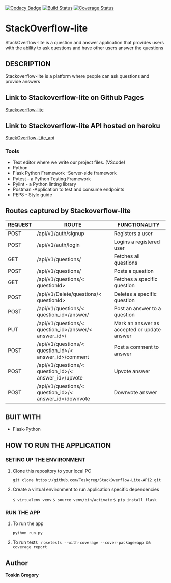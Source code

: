 [![Codacy Badge](https://api.codacy.com/project/badge/Grade/f32c3979a1e641e78ee872c82104579f)](https://www.codacy.com/app/Toskgreg/StackOverflow-Lite-API2?utm_source=github.com&amp;utm_medium=referral&amp;utm_content=Toskgreg/StackOverflow-Lite-API2&amp;utm_campaign=Badge_Grade)
[![Build Status](https://travis-ci.org/Toskgreg/StackOverflow-Lite-API2.svg?branch=develop)](https://travis-ci.org/Toskgreg/StackOverflow-Lite-API2)
[![Coverage Status](https://coveralls.io/repos/github/Toskgreg/StackOverflow-Lite-API2/badge.png?branch=develop)](https://coveralls.io/github/Toskgreg/StackOverflow-Lite-API2?branch=develop)
# StackOverflow-lite
StackOverflow-lite is a question and answer application that provides users with the ability to ask questions and have other users answer the questions

## DESCRIPTION

Stackoverflow-lite is a platform where people can ask questions and provide answers

## Link to Stackoverflow-lite on Github Pages

[Stackoverflow-lite](https://toskgreg.github.io/StackOverflow-lite/)

## Link to Stackoverflow-lite API hosted on heroku

[StackOverflow-Lite_api](https://stackoverflow-lite12.herokuapp.com/api/v1/questions/)

### Tools

* Text editor where we write our project files. (VScode)
* Python
* Flask Python Framework -Server-side framework
* Pytest - a Python Testing Framework
* Pylint - a Python linting library 
* Postman -Application to test and consume endpoints
* PEP8 - Style guide

## Routes captured by Stackoverflow-lite

 REQUEST | ROUTE | FUNCTIONALITY
 ------- | ----- | -------------
 POST | /api/v1/auth/signup | Registers a user
 POST | /api/v1/auth/login | Logins a registered user
 GET | /api/v1/questions/ | Fetches all questions
 POST | /api/v1/questions/ | Posts a question
 GET | /api/v1/questions/< questionId> | Fetches a specific question
 POST | /api/v1/Delete/questions/< questionId> | Deletes a specific question
 POST | /api/v1/questions/< question_id>/answer/ | Post an answer to a question
 PUT | /api/v1/questions/< question_id>/answer/< answer_id>/ | Mark an answer as accepted or update answer
 POST | /api/v1/questions/< question_id>/< answer_id>/comment | Post a comment to answer
 POST | /api/v1/questions/< question_id>/< answer_id>/upvote | Upvote answer
 POST | /api/v1/questions/< question_id>/< answer_id>/downvote | Downvote  answer


## BUIT WITH

 * Flask-Python

## HOW TO RUN THE APPLICATION

 ### SETING UP THE ENVIRONMENT
 
 1. Clone this repository to your local PC

    ` git clone https://github.com/Toskgreg/StackOverflow-Lite-API2.git `

 2. Create a virtual environment to run application specific dependencies

    ` $ virtualenv venv `
    ` $ source venv/bin/activate `
    ` $ pip install flask `

 ### RUN THE APP

 1. To run the app

    ` python run.py `

 2. To run tests
    `  nosetests --with-coverage --cover-package=app && coverage report `
## Author

**Toskin Gregory**
